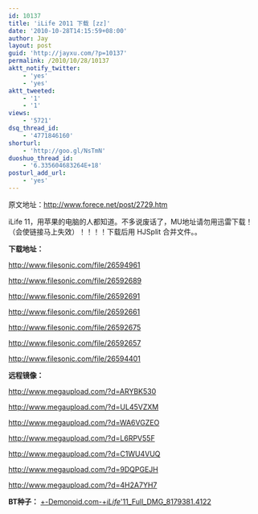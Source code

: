 ```yaml
---
id: 10137
title: 'iLife 2011 下载 [zz]'
date: '2010-10-28T14:15:59+08:00'
author: Jay
layout: post
guid: 'http://jayxu.com/?p=10137'
permalink: /2010/10/28/10137
aktt_notify_twitter:
    - 'yes'
    - 'yes'
aktt_tweeted:
    - '1'
    - '1'
views:
    - '5721'
dsq_thread_id:
    - '4771846160'
shorturl:
    - 'http://goo.gl/NsTmN'
duoshuo_thread_id:
    - '6.335604683264E+18'
posturl_add_url:
    - 'yes'
---
```


原文地址：<a href="http://www.forece.net/post/2729.htm" target="_blank" rel="noopener">http://www.forece.net/post/2729.htm</a>

iLife 11，用苹果的电脑的人都知道。不多说废话了，MU地址请勿用迅雷下载！（会使链接马上失效）！！！！下载后用 HJSplit 合并文件。。

<strong>下载地址：</strong>

<a href="http://filefreak.com/file/26594961">http://www.filesonic.com/file/26594961</a>

<a href="http://filefreak.com/file/26592689">http://www.filesonic.com/file/26592689</a>

<a href="http://www.filesonic.com/file/26592691">http://www.filesonic.com/file/26592691</a>

<a href="http://www.filesonic.com/file/26592661">http://www.filesonic.com/file/26592661</a>

<a href="http://filefreak.com/file/26592675">http://www.filesonic.com/file/26592675</a>

<a href="http://filefreak.com/file/26592657">http://www.filesonic.com/file/26592657</a>

<a href="http://filefreak.com/file/26594401">http://www.filesonic.com/file/26594401</a>

<strong>远程镜像：</strong>

<a href="http://www.megaupload.com/?d=ARYBK530">http://www.megaupload.com/?d=ARYBK530</a>

<a href="http://www.megaupload.com/?d=UL45VZXM">http://www.megaupload.com/?d=UL45VZXM</a>

<a href="http://www.megaupload.com/?d=WA6VGZEO">http://www.megaupload.com/?d=WA6VGZEO</a>

<a href="http://www.megaupload.com/?d=L6RPV55F">http://www.megaupload.com/?d=L6RPV55F</a>

<a href="http://www.megaupload.com/?d=C1WU4VUQ">http://www.megaupload.com/?d=C1WU4VUQ</a>

<a href="http://www.megaupload.com/?d=9DQPGEJH">http://www.megaupload.com/?d=9DQPGEJH</a>

<a href="http://www.megaupload.com/?d=4H2A7YH7">http://www.megaupload.com/?d=4H2A7YH7</a>

<strong>BT种子：</strong>
<a href="http://www.forece.net/wp-content/uploads/2010/10/+-Demonoid.com-+_iLife_11_Full_DMG_8179381.4122.rar">+-Demonoid.com-+_iLife_'11_Full_DMG_8179381.4122</a>